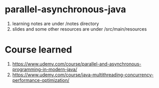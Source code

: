 # parallel-asynchronous-java
1. learning notes are under /notes directory
2. slides and some other resources are under /src/main/resources


# Course learned
1. https://www.udemy.com/course/parallel-and-asynchronous-programming-in-modern-java/ 
2. https://www.udemy.com/course/java-multithreading-concurrency-performance-optimization/